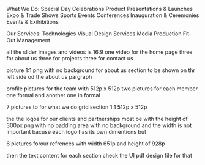 What We Do:
    Special Day Celebrations
    Product Presentations & Launches
    Expo & Trade Shows
    Sports Events
    Conferences
    Inauguration & Ceremonies
    Events & Exihibitions 

Our Services:
    Technologies
    Visual Design Services
    Media Production
    Fit-Out
    Management


all the slider images and videos is 16:9
one video for the home page 
three for about us
three for projects
three for contact us

picture 1:1 png with no background for about us section to be shown on thr left side od the about us pargraph 


profile pictures for the team with 512p x 512p two pictures for each member one formal and another one in formal


7 pictures to for what we do grid section 1:1 512p x 512p

the the logos for our clients and partnerships most be with the height of 300px png with np padding area with no background and the width is not important bacuse each logo has its own dimentions but 

6 pictures forour refrences with width 651p and height of 928p

then the text content for each section check the UI pdf design file for that